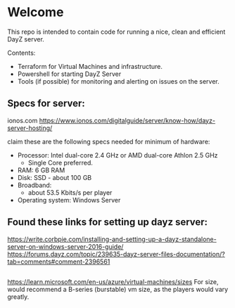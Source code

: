 ﻿# Welcome

This repo is intended to contain code for running a nice, clean and efficient DayZ server.

Contents:

- Terraform for Virtual Machines and infrastructure.
- Powershell for starting DayZ Server
- Tools (if possible) for monitoring and alerting on issues on the server.

## Specs for server:

ionos.com
<https://www.ionos.com/digitalguide/server/know-how/dayz-server-hosting/>

claim these are the following specs needed for minimum of hardware:

- Processor: Intel dual-core 2.4 GHz or AMD dual-core Athlon 2.5 GHz
  - Single Core preferred.
- RAM: 6 GB RAM
- Disk: SSD - about 100 GB
- Broadband:
  - about 53.5 Kbits/s per player
- Operating system: Windows Server

## Found these links for setting up dayz server:

https://write.corbpie.com/installing-and-setting-up-a-dayz-standalone-server-on-windows-server-2016-guide/
https://forums.dayz.com/topic/239635-dayz-server-files-documentation/?tab=comments#comment-2396561

## 
https://learn.microsoft.com/en-us/azure/virtual-machines/sizes
For size, would recommend a B-series (burstable) vm size, as the players would vary greatly.